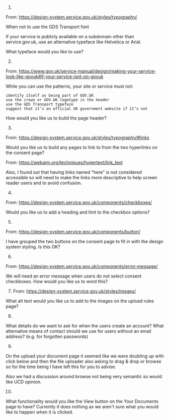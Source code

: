 1. 

From: https://design-system.service.gov.uk/styles/typography/

When not to use the GDS Transport font

If your service is publicly available on a subdomain other than service.gov.uk, use an alternative typeface like Helvetica or Arial.

What typeface would you like to use?

2. 

From: https://www.gov.uk/service-manual/design/making-your-service-look-like-govuk#if-your-service-isnt-on-govuk

While you can use the patterns, your site or service must not:

    identify itself as being part of GOV.UK
    use the crown or GOV.UK logotype in the header
    use the GDS Transport typeface
    suggest that it’s an official UK government website if it’s not

How would you like us to build the page header?

3. 

From: https://design-system.service.gov.uk/styles/typography/#links

Would you like us to build any pages to link to from the two hyperlinks on the consent page?

From: https://webaim.org/techniques/hypertext/link_text

Also, I found out that having links named "here" is not considered accessible so will need to make the links more descriptive to help screen reader users and to avoid confusion.

4. 

From: https://design-system.service.gov.uk/components/checkboxes/

Would you like us to add a heading and hint to the checkbox options?

5. 

From: https://design-system.service.gov.uk/components/button/

I have grouped the two buttons on the consent page to fit in with the design system styling. Is this OK?

6. 

From: https://design-system.service.gov.uk/components/error-message/

We will need an error message when users do not select consent checkboxes. How would you like us to word this?

7. From: https://design-system.service.gov.uk/styles/images/

What alt text would you like us to add to the images on the upload rules page?

8.

What details do we want to ask for when the users create an account? What alternative means of contact should we use for users without an email address? (e.g. for forgotten passwords)

9. 

On the upload your document page it seemed like we were doubling up with click below and then the file uploader also asking to drag & drop or browse so for the time being I have left this for you to advise.

Also we had a discussion around browse not being very semantic so would like UCD opinion.

10. 

What functionality would you like the View button on the Your Documents page to have? Currently it does nothing as we aren't sure what you would like to happen when it is clicked.
